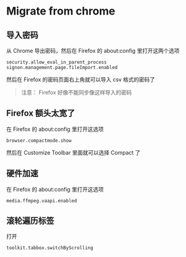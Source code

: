 # Migrate from chrome

## 导入密码

从 Chrome 导出密码，然后在 Firefox 的 about:config 里打开这两个选项

```plain
security.allow_eval_in_parent_process
signon.management.page.fileImport.enabled
```

然后在 Firefox 的密码页面右上角就可以导入 csv 格式的密码了

> 注意： Firefox 好像不能同步像这样导入的密码

## Firefox 额头太宽了

在 Firefox 的 about:config 里打开这选项

```plain
browser.compactmode.show
```

然后在 Customize Toolbar 里面就可以选择 Compact 了

## 硬件加速

在 Firefox 的 about:config 里打开这选项

```plain
media.ffmpeg.vaapi.enabled
```

## 滚轮遍历标签

打开

```plain
toolkit.tabbox.switchByScrolling
```
